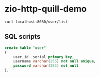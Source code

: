 # zio-http-quill-demo

`curl localhost:8080/user/list`

## SQL scripts

```sql
create table "user"
(
    user_id  serial primary key,
    username varchar(255) not null unique,
    password varchar(255) not null
);
```
